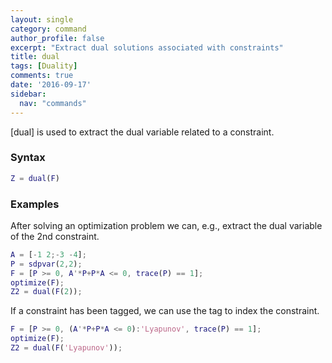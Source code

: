 ```yaml
---
layout: single
category: command
author_profile: false
excerpt: "Extract dual solutions associated with constraints"
title: dual
tags: [Duality]
comments: true
date: '2016-09-17'
sidebar:
  nav: "commands"
---
```


[dual] is used to extract the dual variable related to a constraint.

### Syntax

````matlab
Z = dual(F)
````

### Examples

After solving an optimization problem we can, e.g., extract the dual variable of the 2nd constraint.

````matlab
A = [-1 2;-3 -4];
P = sdpvar(2,2);
F = [P >= 0, A'*P+P*A <= 0, trace(P) == 1];
optimize(F);
Z2 = dual(F(2));
````

If a constraint has been tagged, we can use the tag to index the constraint.

````matlab
F = [P >= 0, (A'*P+P*A <= 0):'Lyapunov', trace(P) == 1];
optimize(F);
Z2 = dual(F('Lyapunov'));
````
